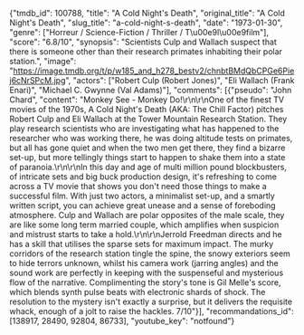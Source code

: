 {"tmdb_id": 100788, "title": "A Cold Night's Death", "original_title": "A Cold Night's Death", "slug_title": "a-cold-night-s-death", "date": "1973-01-30", "genre": ["Horreur / Science-Fiction / Thriller / T\u00e9l\u00e9film"], "score": "6.8/10", "synopsis": "Scientists Culp and Wallach suspect that there is someone other than their research primates inhabiting their polar station.", "image": "https://image.tmdb.org/t/p/w185_and_h278_bestv2/chnbtBMdQbCPGe6Piej6cNrSPcM.jpg", "actors": ["Robert Culp (Robert Jones)", "Eli Wallach (Frank Enari)", "Michael C. Gwynne (Val Adams)"], "comments": [{"pseudo": "John Chard", "content": "Monkey See - Monkey Do!\r\n\r\nOne of the finest TV movies of the 1970s, A Cold Night's Death (AKA: The Chill Factor) pitches Robert Culp and Eli Wallach at the Tower Mountain Research Station. They play research scientists who are investigating what has happened to the researcher who was working there, he was doing altitude tests on primates, but all has gone quiet and when the two men get there, they find a bizarre set-up, but more tellingly things start to happen to shake them into a state of paranoia.\r\n\r\nIn this day and age of multi million pound blockbusters, of intricate sets and big buck production design, it's refreshing to come across a TV movie that shows you don't need those things to make a successful film. With just two actors, a minimalist set-up, and a smartly written script, you can achieve great unease and a sense of foreboding atmosphere. Culp and Wallach are polar opposites of the male scale, they are like some long term married couple, which amplifies when suspicion and mistrust starts to take a hold.\r\n\r\nJerrold Freedman directs and he has a skill that utilises the sparse sets for maximum impact. The murky corridors of the research station tingle the spine, the snowy exteriors seem to hide terrors unknown, whilst his camera work (jarring angles) and the sound work are perfectly in keeping with the suspenseful and mysterious flow of the narrative. Complimenting the story's tone is Gil Melle's score, which blends synth pulse beats with electronic shards of shock. The resolution to the mystery isn't exactly a surprise, but it delivers the requisite whack, enough of a jolt to raise the hackles. 7/10"}], "recommandations_id": [138917, 28490, 92804, 86733], "youtube_key": "notfound"}